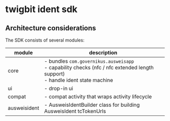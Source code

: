 # twigbit ident sdk
## Architecture considerations

The SDK consists of several modules:

| module | description |
| ------ | ----------- |
| core   | - bundles `com.governikus.ausweisapp` <br> - capability checks (nfc / nfc extended length support)<br>  - handle ident state machine |
| ui     | - drop-in ui |
| compat | - compat activity that wraps activity lifecycle |
| ausweisident | - AusweisIdentBuilder class for building AusweisIdent tcTokenUrls |

